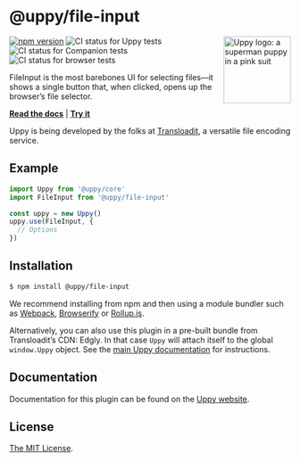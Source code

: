 # @uppy/file-input

<img src="https://uppy.io/images/logos/uppy-dog-head-arrow.svg" width="120" alt="Uppy logo: a superman puppy in a pink suit" align="right">

[![npm version](https://img.shields.io/npm/v/@uppy/file-input.svg?style=flat-square)](https://www.npmjs.com/package/@uppy/file-input)
![CI status for Uppy tests](https://github.com/transloadit/uppy/workflows/Tests/badge.svg)
![CI status for Companion tests](https://github.com/transloadit/uppy/workflows/Companion/badge.svg)
![CI status for browser tests](https://github.com/transloadit/uppy/workflows/End-to-end%20tests/badge.svg)

FileInput is the most barebones UI for selecting files—it shows a single button that, when clicked, opens up the browser’s file selector.

**[Read the docs](https://uppy.io/docs/fileinput)** | **[Try it](https://uppy.io/examples/xhrupload/)**

Uppy is being developed by the folks at [Transloadit](https://transloadit.com), a versatile file encoding service.

## Example

```js
import Uppy from '@uppy/core'
import FileInput from '@uppy/file-input'

const uppy = new Uppy()
uppy.use(FileInput, {
  // Options
})
```

## Installation

```bash
$ npm install @uppy/file-input
```

We recommend installing from npm and then using a module bundler such as [Webpack](https://webpack.js.org/), [Browserify](http://browserify.org/) or [Rollup.js](http://rollupjs.org/).

Alternatively, you can also use this plugin in a pre-built bundle from Transloadit’s CDN: Edgly. In that case `Uppy` will attach itself to the global `window.Uppy` object. See the [main Uppy documentation](https://uppy.io/docs/#Installation) for instructions.

## Documentation

Documentation for this plugin can be found on the [Uppy website](https://uppy.io/docs/fileinput).

## License

[The MIT License](./LICENSE).
